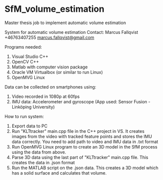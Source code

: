 # SfM_volume_estimation
Master thesis job to implement automatic volume estimation

System for automatic volume estimation
Contact: Marcus Fallqvist 
+46763407255
marcus.fallqvist@gmail.com

Programs needed:

1) Visual Studio C++ 
2) OpenCV C++
3) Matlab with computer vision package
4) Oracle VM Virtualbox (or similar to run Linux)
5) OpenMVG Linux 

Data can be collected on smartphones using:
1) Video recorded in 1080p at 60fps
2) IMU data: Accelerometer and gyroscope (App used: Sensor Fusion - Linköping University)

How to run system:
1) Export data to PC
2) Run "KLTtracker" main.cpp file in the C++ project in VS. 
	It creates images from the video with tracked feature 	points and stores the IMU data correctly.
	You need to add path to video and IMU data in .txt format
3) Run OpenMVG Linux program to create an 3D model in the SfM 	process using the data from above.
4) Parse 3D data using the last part of "KLTtracker" main.cpp 	file. This creates the data in .json format
5) Run the MATLAB script on the .json data. This creates a 3D 	model which has a solid surface and calculates that 	volume.
